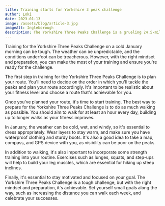 ```yaml
---
title: Training starts for Yorkshire 3 peak challenge
author: Loki
date: 2023-01-13
image: /assets/blog/article-3.jpg
imageAlt: Ingleborough
description: The Yorkshire Three Peaks Challenge is a grueling 24.5-mile hike that takes in the summits of Pen-y-Ghent, Whernside, and Ingleborough, three of Yorkshire's highest peaks. It's a popular challenge for hikers and walkers, attracting thousands of participants every year. However, it's not for the faint-hearted, and training is essential if you want to complete it successfully.
---
```


Training for the Yorkshire Three Peaks Challenge on a cold January morning can be tough. The weather can be unpredictable, and the conditions underfoot can be treacherous. However, with the right mindset and preparation, you can make the most of your training and ensure you're ready for the challenge.

The first step in training for the Yorkshire Three Peaks Challenge is to plan your route. You'll need to decide on the order in which you'll tackle the peaks and plan your route accordingly. It's important to be realistic about your fitness level and choose a route that's achievable for you.

Once you've planned your route, it's time to start training. The best way to prepare for the Yorkshire Three Peaks Challenge is to do as much walking as possible. You should aim to walk for at least an hour every day, building up to longer walks as your fitness improves.

In January, the weather can be cold, wet, and windy, so it's essential to dress appropriately. Wear layers to stay warm, and make sure you have waterproof clothing and sturdy boots. It's also a good idea to take a map, compass, and GPS device with you, as visibility can be poor on the peaks.

In addition to walking, it's also important to incorporate some strength training into your routine. Exercises such as lunges, squats, and step-ups will help to build your leg muscles, which are essential for hiking up steep inclines.

Finally, it's essential to stay motivated and focused on your goal. The Yorkshire Three Peaks Challenge is a tough challenge, but with the right mindset and preparation, it's achievable. Set yourself small goals along the way, such as increasing the distance you can walk each week, and celebrate your successes.